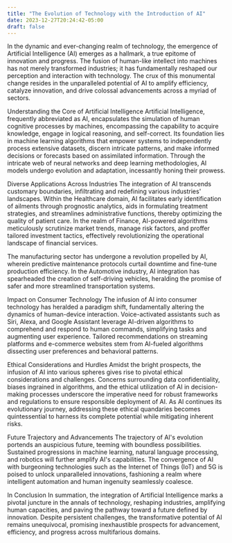 ```yaml
---
title: "The Evolution of Technology with the Introduction of AI"
date: 2023-12-27T20:24:42-05:00
draft: false
---
```


In the dynamic and ever-changing realm of technology, the emergence of Artificial Intelligence (AI) emerges as a hallmark, a true epitome of innovation and progress. The fusion of human-like intellect into machines has not merely transformed industries; it has fundamentally reshaped our perception and interaction with technology. The crux of this monumental change resides in the unparalleled potential of AI to amplify efficiency, catalyze innovation, and drive colossal advancements across a myriad of sectors.

Understanding the Core of Artificial Intelligence
Artificial Intelligence, frequently abbreviated as AI, encapsulates the simulation of human cognitive processes by machines, encompassing the capability to acquire knowledge, engage in logical reasoning, and self-correct. Its foundation lies in machine learning algorithms that empower systems to independently process extensive datasets, discern intricate patterns, and make informed decisions or forecasts based on assimilated information. Through the intricate web of neural networks and deep learning methodologies, AI models undergo evolution and adaptation, incessantly honing their prowess.

Diverse Applications Across Industries
The integration of AI transcends customary boundaries, infiltrating and redefining various industries' landscapes. Within the Healthcare domain, AI facilitates early identification of ailments through prognostic analytics, aids in formulating treatment strategies, and streamlines administrative functions, thereby optimizing the quality of patient care. In the realm of Finance, AI-powered algorithms meticulously scrutinize market trends, manage risk factors, and proffer tailored investment tactics, effectively revolutionizing the operational landscape of financial services.

The manufacturing sector has undergone a revolution propelled by AI, wherein predictive maintenance protocols curtail downtime and fine-tune production efficiency. In the Automotive industry, AI integration has spearheaded the creation of self-driving vehicles, heralding the promise of safer and more streamlined transportation systems.

Impact on Consumer Technology
The infusion of AI into consumer technology has heralded a paradigm shift, fundamentally altering the dynamics of human-device interaction. Voice-activated assistants such as Siri, Alexa, and Google Assistant leverage AI-driven algorithms to comprehend and respond to human commands, simplifying tasks and augmenting user experience. Tailored recommendations on streaming platforms and e-commerce websites stem from AI-fueled algorithms dissecting user preferences and behavioral patterns.

Ethical Considerations and Hurdles
Amidst the bright prospects, the infusion of AI into various spheres gives rise to pivotal ethical considerations and challenges. Concerns surrounding data confidentiality, biases ingrained in algorithms, and the ethical utilization of AI in decision-making processes underscore the imperative need for robust frameworks and regulations to ensure responsible deployment of AI. As AI continues its evolutionary journey, addressing these ethical quandaries becomes quintessential to harness its complete potential while mitigating inherent risks.

Future Trajectory and Advancements
The trajectory of AI's evolution portends an auspicious future, teeming with boundless possibilities. Sustained progressions in machine learning, natural language processing, and robotics will further amplify AI's capabilities. The convergence of AI with burgeoning technologies such as the Internet of Things (IoT) and 5G is poised to unlock unparalleled innovations, fashioning a realm where intelligent automation and human ingenuity seamlessly coalesce.

In Conclusion
In summation, the integration of Artificial Intelligence marks a pivotal juncture in the annals of technology, reshaping industries, amplifying human capacities, and paving the pathway toward a future defined by innovation. Despite persistent challenges, the transformative potential of AI remains unequivocal, promising inexhaustible prospects for advancement, efficiency, and progress across multifarious domains.